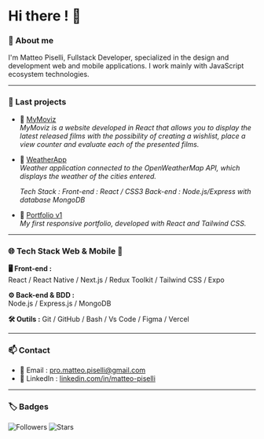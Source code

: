# Hi there ! 👋

### 🧾 About me


I'm Matteo Piselli, Fullstack Developer, specialized in the design and development web and mobile applications. I work mainly with JavaScript ecosystem technologies.

---

### 🚀 Last projects

- 🔹 [MyMoviz](https://mymoviz-frontend-matteo-pisellis-projects.vercel.app/)  
  *MyMoviz is a website developed in React that allows you to display the latest released films with the possibility of creating a wishlist, place a view counter and evaluate each of the presented films.*

- 🔹 [WeatherApp](https://weatherapp-frontend-matteo-pisellis-projects.vercel.app/)  
  *Weather application connected to the OpenWeatherMap API, which displays the weather of the cities entered.*
    
  *Tech Stack :
    Front-end : React / CSS3
    Back-end : Node.js/Express with database MongoDB*

- 🔹 [Portfolio v1](https://matteopiselli.github.io/react-portfolio/)  
  *My first responsive portfolio, developed with React and Tailwind CSS.*

---

### 🌐 Tech Stack Web & Mobile 📱

**🖥 Front-end :**  
React / React Native / Next.js / Redux Toolkit / Tailwind CSS / Expo

**⚙ Back-end & BDD :**  
Node.js / Express.js / MongoDB

**🛠 Outils :**
Git / GitHub / Bash / Vs Code / Figma / Vercel

---

### 📫 Contact

- 📧 Email : [pro.matteo.piselli@gmail.com](mailto:pro.matteo.piselli@gmail.com)  
- 💼 LinkedIn : [linkedin.com/in/matteo-piselli](https://www.linkedin.com/in/matteo-piselli)  

---

### 🏷️ Badges

![Followers](https://img.shields.io/github/followers/MatteoPiselli?label=Abonnés&style=social)
![Stars](https://img.shields.io/github/stars/MatteoPiselli?style=social)
